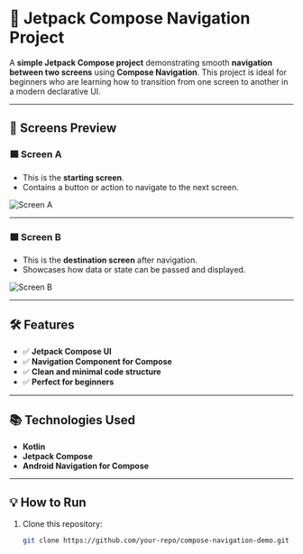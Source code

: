 # 🚀 Jetpack Compose Navigation Project

A **simple Jetpack Compose project** demonstrating smooth **navigation between two screens** using **Compose Navigation**. This project is ideal for beginners who are learning how to transition from one screen to another in a modern declarative UI.

---

## 📱 Screens Preview

### 🟦 **Screen A**
- This is the **starting screen**.
- Contains a button or action to navigate to the next screen.

![Screen A](https://github.com/user-attachments/assets/5f43de63-adde-48d1-ae98-4078dc77fcec)

---

### 🟩 **Screen B**
- This is the **destination screen** after navigation.
- Showcases how data or state can be passed and displayed.

![Screen B](https://github.com/user-attachments/assets/710b8325-274f-4b85-929d-704e579414c4)

---

## 🛠️ Features

- ✅ **Jetpack Compose UI**
- ✅ **Navigation Component for Compose**
- ✅ **Clean and minimal code structure**
- ✅ **Perfect for beginners**

---

## 📚 Technologies Used

- **Kotlin**
- **Jetpack Compose**
- **Android Navigation for Compose**

---

## 💡 How to Run

1. Clone this repository:
   ```bash
   git clone https://github.com/your-repo/compose-navigation-demo.git
